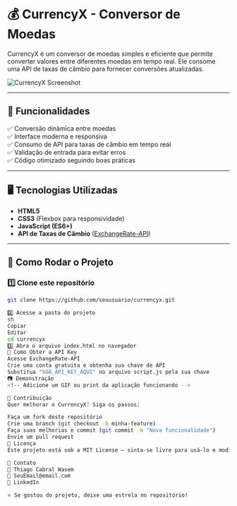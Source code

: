 # 💰 CurrencyX - Conversor de Moedas

CurrencyX é um conversor de moedas simples e eficiente que permite converter valores entre diferentes moedas em tempo real. Ele consome uma API de taxas de câmbio para fornecer conversões atualizadas.

![CurrencyX Screenshot](https://via.placeholder.com/800x400?text=CurrencyX) <!-- Substitua por um print real do projeto -->

---

## 🚀 Funcionalidades
✅ Conversão dinâmica entre moedas  
✅ Interface moderna e responsiva  
✅ Consumo de API para taxas de câmbio em tempo real  
✅ Validação de entrada para evitar erros  
✅ Código otimizado seguindo boas práticas  

---

## 🖥️ Tecnologias Utilizadas
- **HTML5**  
- **CSS3** (Flexbox para responsividade)  
- **JavaScript (ES6+)**  
- **API de Taxas de Câmbio** ([ExchangeRate-API](https://www.exchangerate-api.com/))  

---

## 📌 Como Rodar o Projeto

### 1️⃣ Clone este repositório
```sh
git clone https://github.com/seuusuario/currencyx.git

2️⃣ Acesse a pasta do projeto
sh
Copiar
Editar
cd currencyx
3️⃣ Abra o arquivo index.html no navegador
🔑 Como Obter a API Key
Acesse ExchangeRate-API
Crie uma conta gratuita e obtenha sua chave de API
Substitua "SUA_API_KEY_AQUI" no arquivo script.js pela sua chave
📷 Demonstração
<!-- Adicione um GIF ou print da aplicação funcionando -->

🤝 Contribuição
Quer melhorar o CurrencyX? Siga os passos:

Faça um fork deste repositório
Crie uma branch (git checkout -b minha-feature)
Faça suas melhorias e commit (git commit -m "Nova funcionalidade")
Envie um pull request
📄 Licença
Este projeto está sob a MIT License – sinta-se livre para usá-lo e modificá-lo! 🚀

📩 Contato
👤 Thiago Cabral Wasem
📧 SeuEmail@email.com
🔗 LinkedIn

⭐ Se gostou do projeto, deixe uma estrela no repositório!
